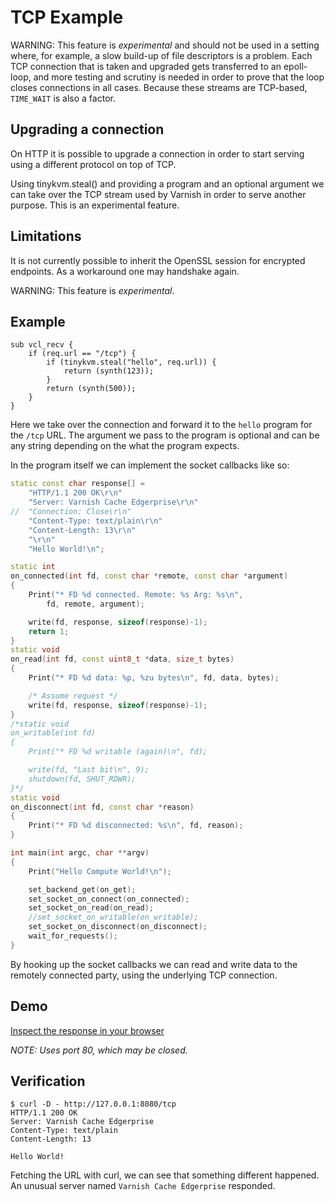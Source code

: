# TCP Example

WARNING: This feature is _experimental_ and should not be used in a setting where, for example, a slow build-up of file descriptors is a problem. Each TCP connection that is taken and upgraded gets transferred to an epoll-loop, and more testing and scrutiny is needed in order to prove that the loop closes connections in all cases. Because these streams are TCP-based, `TIME_WAIT` is also a factor.

## Upgrading a connection

On HTTP it is possible to upgrade a connection in order to start serving using a different protocol on top of TCP.

Using tinykvm.steal() and providing a program and an optional argument we can take over the TCP stream used by Varnish in order to serve another purpose. This is an experimental feature.

## Limitations

It is not currently possible to inherit the OpenSSL session for encrypted endpoints. As a workaround one may handshake again.

WARNING: This feature is _experimental_.

## Example

```vcl
sub vcl_recv {
	if (req.url == "/tcp") {
		if (tinykvm.steal("hello", req.url)) {
			return (synth(123));
		}
		return (synth(500));
	}
}
```

Here we take over the connection and forward it to the `hello` program for the `/tcp` URL. The argument we pass to the program is optional and can be any string depending on the what the program expects.

In the program itself we can implement the socket callbacks like so:

```C++
static const char response[] =
	"HTTP/1.1 200 OK\r\n"
	"Server: Varnish Cache Edgerprise\r\n"
//	"Connection: Close\r\n"
	"Content-Type: text/plain\r\n"
	"Content-Length: 13\r\n"
	"\r\n"
	"Hello World!\n";

static int
on_connected(int fd, const char *remote, const char *argument)
{
	Print("* FD %d connected. Remote: %s Arg: %s\n",
		fd, remote, argument);

	write(fd, response, sizeof(response)-1);
	return 1;
}
static void
on_read(int fd, const uint8_t *data, size_t bytes)
{
	Print("* FD %d data: %p, %zu bytes\n", fd, data, bytes);

	/* Assume request */
	write(fd, response, sizeof(response)-1);
}
/*static void
on_writable(int fd)
{
	Print("* FD %d writable (again)\n", fd);

	write(fd, "Last bit\n", 9);
	shutdown(fd, SHUT_RDWR);
}*/
static void
on_disconnect(int fd, const char *reason)
{
	Print("* FD %d disconnected: %s\n", fd, reason);
}

int main(int argc, char **argv)
{
	Print("Hello Compute World!\n");

	set_backend_get(on_get);
	set_socket_on_connect(on_connected);
	set_socket_on_read(on_read);
	//set_socket_on_writable(on_writable);
	set_socket_on_disconnect(on_disconnect);
	wait_for_requests();
}
```

By hooking up the socket callbacks we can read and write data to the remotely connected party, using the underlying TCP connection.

## Demo

[Inspect the response in your browser](http://89.162.68.187:8080/tcp) 

_NOTE: Uses port 80, which may be closed._

## Verification

```
$ curl -D - http://127.0.0.1:8080/tcp
HTTP/1.1 200 OK
Server: Varnish Cache Edgerprise
Content-Type: text/plain
Content-Length: 13

Hello World!
```

Fetching the URL with curl, we can see that something different happened. An unusual server named `Varnish Cache Edgerprise` responded.
